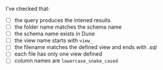 I've checked that:

* [ ] the query produces the intened results
* [ ] the folder name matches the schema name
* [ ] the schema name exists in Dune
* [ ] the view name starts with `view_`
* [ ] the filename matches the defined view and ends with .sql
* [ ] each file has only one view defined  
* [ ] column names are `lowercase_snake_cased`
